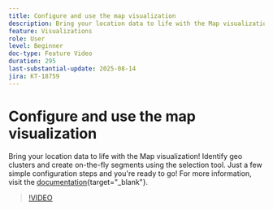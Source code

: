 ```yaml
---
title: Configure and use the map visualization
description: Bring your location data to life with the Map visualization! Identify geo clusters and create on-the-fly segments using the selection tool. Just a few simple configuration steps and you're ready to go!
feature: Visualizations
role: User
level: Beginner
doc-type: Feature Video
duration: 295
last-substantial-update: 2025-08-14
jira: KT-18759
---
```


# Configure and use the map visualization

Bring your location data to life with the Map visualization! Identify geo clusters and create on-the-fly segments using the selection tool. Just a few simple configuration steps and you're ready to go! For more information, visit the [documentation](https://experienceleague.adobe.com/en/docs/analytics-platform/using/cja-workspace/visualizations/map){target="_blank"}.

>[!VIDEO](https://video.tv.adobe.com/v/3470819/?learn=on&enablevpops)
